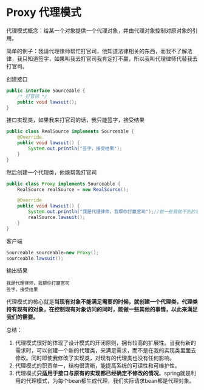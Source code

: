 # Proxy 代理模式

代理模式概念：给某一个对象提供一个代理对象，并由代理对象控制对原对象的引用。

简单的例子：我请代理律师帮忙打官司，他知道法律相关的东西，而我不了解法律，我只知道签字，如果叫我去打官司我肯定打不赢，所以我叫代理律师代替我去打官司。

创建接口

```java
public interface Sourceable {
    /* 打官司 */
    public void lawsuit();
}
```

接口实现类，如果我来打官司的话，我只能签字，接受结果

```java
public class RealSource implements Sourceable {
    @Override
    public void lawsuit() {
        System.out.println("签字，接受结果");
    }
}
```

然后创建一个代理类，他能帮我打官司

```java
public class Proxy implements Sourceable {
    RealSource realSource = new RealSource();

    @Override
    public void lawsuit() {
        System.out.println("我是代理律师，我帮你打赢官司");//做一些我做不到的事情
        realSource.lawsuit();
    }
}
```

客户端

```java
Sourceable sourceable=new Proxy();
sourceable.lawsuit();
```

输出结果

```text
我是代理律师，我帮你打赢官司
签字，接受结果
```

代理模式的核心就是**当现有对象不能满足需要的时候，就创建一个代理类，代理类持有现有的对象，在控制现有对象访问的同时，能做一些其他的事情，以此来满足我们的需要。**

总结：   
1. 代理模式很好的体现了设计模式的开闭原则，拥有较高的扩展性。当我有新的需求时，可以创建一个新的代理类，来满足需求，而不是在我的实现类里面去修改。同时即使我修改了实现类，对现有的代理类也没有任何影响。   
2. 代理模式的职责单一，结构很清晰，能提高系统的可读性和可维护性。   
3. 代理模式**只适用于接口与原有的实现都已经确定不修改的情况**。spring就是利用的代理模式，为每个bean都生成代理，我们实际请求bean都是代理对象。


